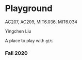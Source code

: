 # Playground

AC207, AC209, MIT6.036, MIT6.034

Yingchen Liu

A place to play with `git`.

### Fall 2020
